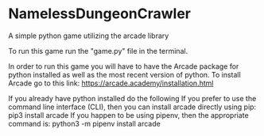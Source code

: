 # NamelessDungeonCrawler
A simple python game utilizing the arcade library

To run this game run the "game.py" file in the terminal.

In order to run this game you will have to have the Arcade package for python installed
as well as the most recent version of python.
  To install Arcade go to this link: https://arcade.academy/installation.html
  
  If you already have python installed do the following
    If you prefer to use the command line interface (CLI), then you can install arcade directly using pip:
          pip3 install arcade
    If you happen to be using pipenv, then the appropriate command is:
          python3 -m pipenv install arcade

